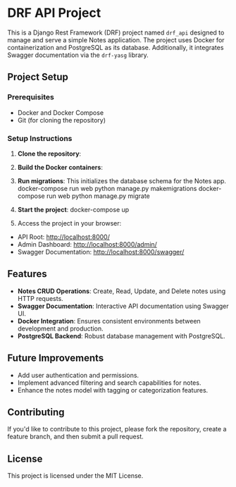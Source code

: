 # DRF API Project

This is a Django Rest Framework (DRF) project named `drf_api` designed to manage and serve a simple Notes application. The project uses Docker for containerization and PostgreSQL as its database. Additionally, it integrates Swagger documentation via the `drf-yasg` library.

## Project Setup

### Prerequisites

- Docker and Docker Compose
- Git (for cloning the repository)

### Setup Instructions

1. **Clone the repository**:

2. **Build the Docker containers**:


3. **Run migrations**:
This initializes the database schema for the Notes app.
docker-compose run web python manage.py makemigrations 
docker-compose run web python manage.py migrate


4. **Start the project**:
docker-compose up


5. Access the project in your browser:
- API Root: [http://localhost:8000/](http://localhost:8000/)
- Admin Dashboard: [http://localhost:8000/admin/](http://localhost:8000/admin/)
- Swagger Documentation: [http://localhost:8000/swagger/](http://localhost:8000/swagger/)

## Features

- **Notes CRUD Operations**: Create, Read, Update, and Delete notes using HTTP requests.
- **Swagger Documentation**: Interactive API documentation using Swagger UI.
- **Docker Integration**: Ensures consistent environments between development and production.
- **PostgreSQL Backend**: Robust database management with PostgreSQL.

## Future Improvements

- Add user authentication and permissions.
- Implement advanced filtering and search capabilities for notes.
- Enhance the notes model with tagging or categorization features.

## Contributing

If you'd like to contribute to this project, please fork the repository, create a feature branch, and then submit a pull request.

## License

This project is licensed under the MIT License.
